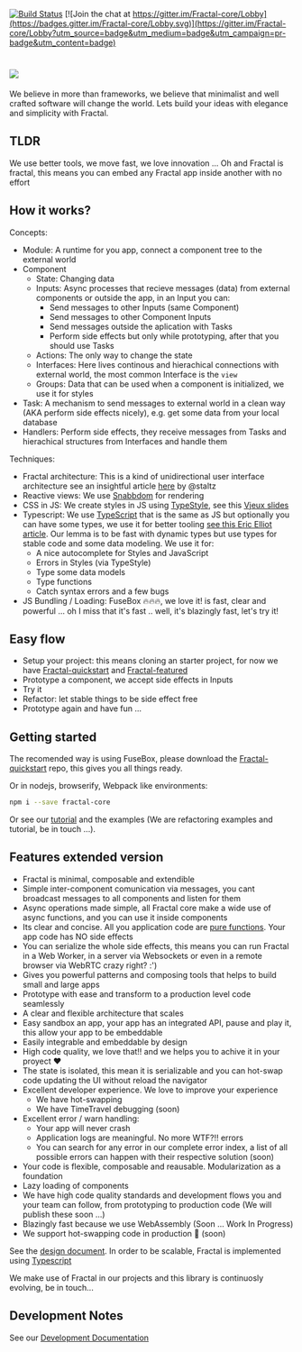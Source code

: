 [![Build Status](https://travis-ci.org/FractalBlocks/Fractal.svg?branch=master)](https://travis-ci.org/FractalBlocks/Fractal)
[![Join the chat at https://gitter.im/Fractal-core/Lobby](https://badges.gitter.im/Fractal-core/Lobby.svg)](https://gitter.im/Fractal-core/Lobby?utm_source=badge&utm_medium=badge&utm_campaign=pr-badge&utm_content=badge)
# <img src="https://github.com/FractalBlocks/Fractal/blob/master/assets/FractalLogo.png">
We believe in more than frameworks, we believe that minimalist and well crafted software will change the world. Lets build your ideas with elegance and simplicity with Fractal.

## TLDR

We use better tools, we move fast, we love innovation ... Oh and Fractal is fractal, this means you can embed any Fractal app inside another with no effort

## How it works?

Concepts:

- Module: A runtime for you app, connect a component tree to the external world
- Component
  - State: Changing data
  - Inputs: Async processes that recieve messages (data) from external components or outside the app, in an Input you can:
    - Send messages to other Inputs (same Component)
    - Send messages to other Component Inputs
    - Send messages outside the aplication with Tasks
    - Perform side effects but only while prototyping, after that you should use Tasks
  - Actions: The only way to change the state
  - Interfaces: Here lives continous and hierachical connections with external world, the most common Interface is the `view`
  - Groups: Data that can be used when a component is initialized, we use it for styles
- Task: A mechanism to send messages to external world in a clean way (AKA perform side effects nicely), e.g. get some data from your local database
- Handlers: Perform side effects, they receive messages from Tasks and hierachical structures from Interfaces and handle them

Techniques:

- Fractal architecture: This is a kind of unidirectional user interface architecture see an insightful article [here](https://staltz.com/unidirectional-user-interface-architectures.html) by @staltz
- Reactive views: We use [Snabbdom](https://github.com/snabbdom/snabbdom) for rendering
- CSS in JS: We create styles in JS using [TypeStyle](https://github.com/typestyle/typestyle), see this [Vjeux slides](https://speakerdeck.com/vjeux/react-css-in-js)
- Typescript: We use [TypeScript](https://www.typescriptlang.org/) that is the same as JS but optionally you can have some types, we use it for better tooling [see this Eric Elliot article](https://medium.com/javascript-scene/the-shocking-secret-about-static-types-514d39bf30a3). Our lemma is to be fast with dynamic types but use types for stable code and some data modeling. We use it for:
  - A nice autocomplete for Styles and JavaScript
  - Errors in Styles (via TypeStyle)
  - Type some data models
  - Type functions
  - Catch syntax errors and a few bugs
- JS Bundling / Loading: FuseBox :fire::fire::fire:, we love it! is fast, clear and powerful ... oh I miss that it's fast .. well, it's blazingly fast, let's try it!

## Easy flow

- Setup your project: this means cloning an starter project, for now we have [Fractal-quickstart](https://github.com/FractalBlocks/Fractal-quickstart) and [Fractal-featured](https://github.com/FractalBlocks/Fractal-featured)
- Prototype a component, we accept side effects in Inputs
- Try it
- Refactor: let stable things to be side effect free
- Prototype again and have fun ...

## Getting started

The recomended way is using FuseBox, please download the [Fractal-quickstart](https://github.com/FractalBlocks/Fractal-quickstart) repo, this gives you all things ready.

Or in nodejs, browserify, Webpack like environments:

```bash
npm i --save fractal-core
```

Or see our [tutorial](https://github.com/FractalBlocks/Fractal/blob/master/docs/tutorial/readme.md) and the examples (We are refactoring examples and tutorial, be in touch ...).

## Features extended version

- Fractal is minimal, composable and extendible
- Simple inter-component comunication via messages, you cant broadcast messages to all components and listen for them
- Async operations made simple, all Fractal core make a wide use of async functions, and you can use it inside components
- Its clear and concise. All you application code are [pure functions](https://en.wikipedia.org/wiki/Pure_function). Your app code has NO side effects
- You can serialize the whole side effects, this means you can run Fractal in a Web Worker, in a server via Websockets or even in a remote browser via WebRTC crazy right? :')
- Gives you powerful patterns and composing tools that helps to build small and large apps
- Prototype with ease and transform to a production level code seamlessly
- A clear and flexible architecture that scales
- Easy sandbox an app, your app has an integrated API, pause and play it, this allow your app to be embeddable
- Easily integrable and embeddable by design
- High code quality, we love that!! and we helps you to achive it in your proyect :heart:
- The state is isolated, this mean it is serializable and you can hot-swap code updating the UI without reload the navigator
- Excellent developer experience. We love to improve your experience
    - We have hot-swapping
    - We have TimeTravel debugging (soon)
- Excellent error / warn handling:
    - Your app will never crash
    - Application logs are meaningful. No more WTF?!! errors
    - You can search for any error in our complete error index, a list of all possible errors can happen with their respective solution (soon)
- Your code is flexible, composable and reausable. Modularization as a foundation
- Lazy loading of components
- We have high code quality standards and development flows you and your team can follow, from prototyping to production code (We will publish these soon ...)
- Blazingly fast because we use WebAssembly (Soon ... Work In Progress)
- We support hot-swapping code in production :rose: (soon)

See the [design document](https://github.com/FractalBlocks/Fractal/blob/master/DESIGN.md). In order to be scalable, Fractal is implemented using [Typescript](https://www.typescriptlang.org/)

We make use of Fractal in our projects and this library is continuosly evolving, be in touch...

## Development Notes

See our [Development Documentation](https://github.com/FractalBlocks/Fractal/blob/master/DEVELOPMENT.md)
